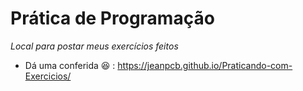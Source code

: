 # Prática de Programação

*Local para postar meus exercícios feitos*

- Dá uma conferida 😆 : https://jeanpcb.github.io/Praticando-com-Exercicios/
